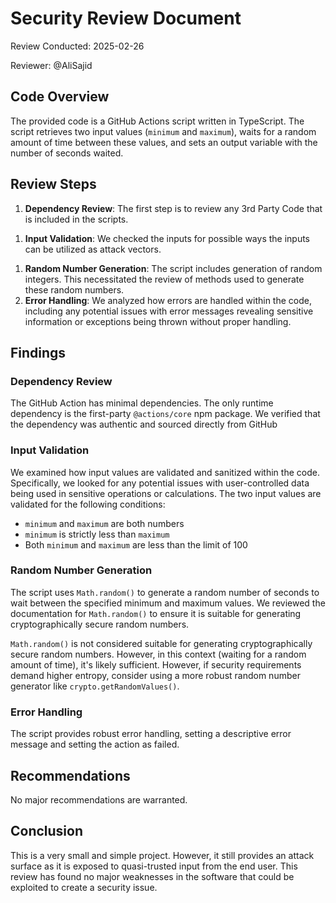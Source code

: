<!--
SPDX-FileCopyrightText: 2022 - 2024 Ali Sajid Imami

SPDX-License-Identifier: MIT
-->

# Security Review Document

Review Conducted: 2025-02-26

Reviewer: @AliSajid

## Code Overview

The provided code is a GitHub Actions script written in TypeScript.
The script retrieves two input values (`minimum` and `maximum`), waits for a
random amount of time between these values, and sets an output variable with
the number of seconds waited.

## Review Steps

1. **Dependency Review**: The first step is to review any 3rd Party Code that is
included in the scripts.
<!-- vale alex.ProfanityMaybe = NO -->
1. **Input Validation**: We checked the inputs for possible ways the inputs
can be utilized as attack vectors.
<!-- vale alex.ProfanityMaybe = YES -->
1. **Random Number Generation**: The script includes generation of random
   integers. This necessitated the
   review of methods used to generate these random numbers.
1. **Error Handling**: We analyzed how errors are handled within the code,
   including any potential issues with error messages revealing sensitive
   information or exceptions being thrown
   without proper handling.

## Findings

### Dependency Review

The GitHub Action has minimal dependencies. The only runtime dependency is
the first-party `@actions/core` npm package. We verified that the dependency
was authentic and sourced directly from GitHub

### Input Validation

We examined how input values are validated and sanitized within the code.
Specifically, we looked for any potential issues with user-controlled data being used
in sensitive operations or calculations.
The two input values are validated for the following conditions:

- `minimum` and `maximum` are both numbers
- `minimum` is strictly less than `maximum`
- Both `minimum` and `maximum` are less than the limit of 100

### Random Number Generation

The script uses `Math.random()` to generate a random number of seconds to wait
between the specified minimum and maximum values. We reviewed the
documentation for `Math.random()` to ensure it is suitable for generating
cryptographically secure random numbers.

`Math.random()` is not considered suitable for generating
cryptographically secure random numbers. However, in this context
(waiting for a random amount of time), it's likely sufficient. However, if
security requirements demand higher entropy, consider using a more robust
random number generator like
`crypto.getRandomValues()`.

### Error Handling

The script provides robust error handling, setting a descriptive error message
and setting the action as failed.

## Recommendations

No major recommendations are warranted.

## Conclusion

<!-- vale alex.ProfanityMaybe = NO -->

This is a very small and simple project. However, it still provides an attack
surface as it is exposed to quasi-trusted input from the end user. This
review has found no major weaknesses in the software that could be exploited
to create a security issue.

<!-- vale alex.ProfanityMaybe = YES -->
